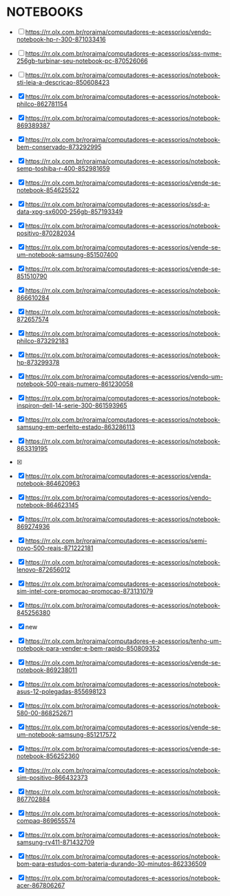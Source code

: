 # NOTEBOOKS
 - [ ] https://rr.olx.com.br/roraima/computadores-e-acessorios/vendo-notebook-hp-r-300-871033416
 - [ ] https://rr.olx.com.br/roraima/computadores-e-acessorios/sss-nvme-256gb-turbinar-seu-notebook-pc-870526066
 - [ ] https://rr.olx.com.br/roraima/computadores-e-acessorios/notebook-sti-leia-a-descricao-850608423
 - [x] https://rr.olx.com.br/roraima/computadores-e-acessorios/notebook-philco-862781154
 - [x] https://rr.olx.com.br/roraima/computadores-e-acessorios/notebook-869389387
 - [x] https://rr.olx.com.br/roraima/computadores-e-acessorios/notebook-bem-conservado-873292995
 - [x] https://rr.olx.com.br/roraima/computadores-e-acessorios/notebook-semp-toshiba-r-400-852981659
 - [x] https://rr.olx.com.br/roraima/computadores-e-acessorios/vende-se-notebook-854625522
 - [x] https://rr.olx.com.br/roraima/computadores-e-acessorios/ssd-a-data-xpg-sx6000-256gb-857193349
 - [x] https://rr.olx.com.br/roraima/computadores-e-acessorios/notebook-positivo-870282034
 - [x] https://rr.olx.com.br/roraima/computadores-e-acessorios/vende-se-um-notebook-samsung-851507400
 - [x] https://rr.olx.com.br/roraima/computadores-e-acessorios/vende-se-851510790
 - [x] https://rr.olx.com.br/roraima/computadores-e-acessorios/notebook-866610284
 - [x] https://rr.olx.com.br/roraima/computadores-e-acessorios/notebook-872657574

 - [x] https://rr.olx.com.br/roraima/computadores-e-acessorios/notebook-philco-873292183
 - [x] https://rr.olx.com.br/roraima/computadores-e-acessorios/notebook-hp-873299378
 - [x] https://rr.olx.com.br/roraima/computadores-e-acessorios/vendo-um-notebook-500-reais-numero-861230058
 - [x] https://rr.olx.com.br/roraima/computadores-e-acessorios/notebook-inspiron-dell-14-serie-300-861593965
 - [x] https://rr.olx.com.br/roraima/computadores-e-acessorios/notebook-samsung-em-perfeito-estado-863286113
 - [x] https://rr.olx.com.br/roraima/computadores-e-acessorios/notebook-863319195
 - [x] 
 - [x] https://rr.olx.com.br/roraima/computadores-e-acessorios/venda-notebook-864620963
 - [x] https://rr.olx.com.br/roraima/computadores-e-acessorios/vendo-notebook-864623145
 - [x] https://rr.olx.com.br/roraima/computadores-e-acessorios/notebook-869274936
 - [x] https://rr.olx.com.br/roraima/computadores-e-acessorios/semi-novo-500-reais-871222181
 - [x] https://rr.olx.com.br/roraima/computadores-e-acessorios/notebook-lenovo-872656012
 - [x] https://rr.olx.com.br/roraima/computadores-e-acessorios/notebook-sim-intel-core-promocao-promocao-873131079
 - [x] https://rr.olx.com.br/roraima/computadores-e-acessorios/notebook-845256380
 - [x] new

 - [x] https://rr.olx.com.br/roraima/computadores-e-acessorios/tenho-um-notebook-para-vender-e-bem-rapido-850809352
 - [x] https://rr.olx.com.br/roraima/computadores-e-acessorios/vende-se-notebook-869238011
 - [x] https://rr.olx.com.br/roraima/computadores-e-acessorios/notebook-asus-12-polegadas-855698123
 - [x] https://rr.olx.com.br/roraima/computadores-e-acessorios/notebook-580-00-868252671
 - [x] https://rr.olx.com.br/roraima/computadores-e-acessorios/vende-se-um-notebook-samsung-851217572
 - [x] https://rr.olx.com.br/roraima/computadores-e-acessorios/vende-se-notebook-856252360
 - [x] https://rr.olx.com.br/roraima/computadores-e-acessorios/notebook-sim-positivo-866432373
 - [x] https://rr.olx.com.br/roraima/computadores-e-acessorios/notebook-867702884
 - [x] https://rr.olx.com.br/roraima/computadores-e-acessorios/notebook-compaq-869655574
 - [x] https://rr.olx.com.br/roraima/computadores-e-acessorios/notebook-samsung-rv411-871432709
 - [x] https://rr.olx.com.br/roraima/computadores-e-acessorios/notebook-bom-para-estudos-com-bateria-durando-30-minutos-862336509
 - [x] https://rr.olx.com.br/roraima/computadores-e-acessorios/notebook-acer-867806267

